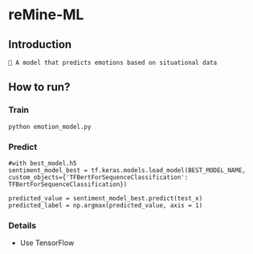 # reMine-ML

## Introduction
```
👊 A model that predicts emotions based on situational data
```  

## How to run?
### Train
```
python emotion_model.py
``` 
### Predict
```
#with best_model.h5
sentiment_model_best = tf.keras.models.load_model(BEST_MODEL_NAME, custom_objects={'TFBertForSequenceClassification': TFBertForSequenceClassification})

predicted_value = sentiment_model_best.predict(test_x)
predicted_label = np.argmax(predicted_value, axis = 1)
``` 
### Details
- Use TensorFlow
